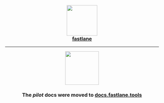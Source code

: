 <h3 align="center">
  <a href="https://docs.fastlane.tools/generated/actions/pilot/">
    <img src="https://raw.githubusercontent.com/fastlane/fastlane/master/fastlane/assets/fastlane.png" width="100" />
    <br />
    fastlane
  </a>
</h3>

------

<p align="center">
  <a href="https://docs.fastlane.tools/generated/actions/pilot/">
    <img src="https://raw.githubusercontent.com/fastlane/fastlane/master/pilot/assets/PilotTextTransparent.png" height="110">
  </a>
</p>

<h3 align="center">The <i>pilot</i> docs were moved to <a href='https://docs.fastlane.tools/generated/actions/pilot/'>docs.fastlane.tools</a></h3>
